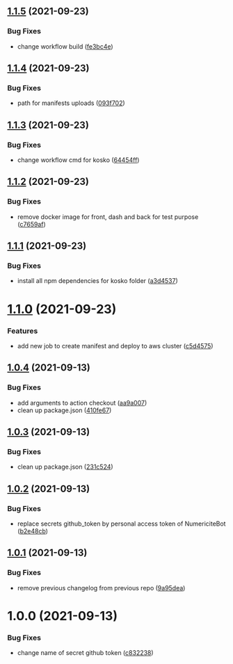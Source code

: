 ## [1.1.5](https://github.com/Numericite/cta/compare/v1.1.4...v1.1.5) (2021-09-23)


### Bug Fixes

* change workflow build ([fe3bc4e](https://github.com/Numericite/cta/commit/fe3bc4e5174529bf9cf4c134491d7293b58e375b))

## [1.1.4](https://github.com/Numericite/cta/compare/v1.1.3...v1.1.4) (2021-09-23)


### Bug Fixes

* path for manifests uploads ([093f702](https://github.com/Numericite/cta/commit/093f702f760082dad151e0de993b077f4a9c12bc))

## [1.1.3](https://github.com/Numericite/cta/compare/v1.1.2...v1.1.3) (2021-09-23)


### Bug Fixes

* change workflow cmd for kosko ([64454ff](https://github.com/Numericite/cta/commit/64454ffbb3a88c0fdecb1864f0c70dc9ce3b7b47))

## [1.1.2](https://github.com/Numericite/cta/compare/v1.1.1...v1.1.2) (2021-09-23)


### Bug Fixes

* remove docker image for front, dash and back for test purpose ([c7659af](https://github.com/Numericite/cta/commit/c7659afe8d108f220d139ad6d47240bd00f2f498))

## [1.1.1](https://github.com/Numericite/cta/compare/v1.1.0...v1.1.1) (2021-09-23)


### Bug Fixes

* install all npm dependencies for kosko folder ([a3d4537](https://github.com/Numericite/cta/commit/a3d453778bf66fc4ddc57477b24f89bad9aff670))

# [1.1.0](https://github.com/Numericite/cta/compare/v1.0.4...v1.1.0) (2021-09-23)


### Features

* add new job to create manifest and deploy to aws cluster ([c5d4575](https://github.com/Numericite/cta/commit/c5d4575d1d18cebb7268d01f8f80699942513543))

## [1.0.4](https://github.com/Numericite/cta/compare/v1.0.3...v1.0.4) (2021-09-13)


### Bug Fixes

* add arguments to action checkout ([aa9a007](https://github.com/Numericite/cta/commit/aa9a007a07039bd5d52c5cc62898f63fa2d1463a))
* clean up package.json ([410fe67](https://github.com/Numericite/cta/commit/410fe67c9be7c977a7c6a021275af47cf7e5782c))

## [1.0.3](https://github.com/Numericite/cta/compare/v1.0.2...v1.0.3) (2021-09-13)


### Bug Fixes

* clean up package.json ([231c524](https://github.com/Numericite/cta/commit/231c524abfc9d69ac7164bf187b46ee77f9350eb))

## [1.0.2](https://github.com/Numericite/cta/compare/v1.0.1...v1.0.2) (2021-09-13)


### Bug Fixes

* replace secrets github_token by personal access token of NumericiteBot ([b2e48cb](https://github.com/Numericite/cta/commit/b2e48cb5222e68ae8031c82c562b985a376e854f))

## [1.0.1](https://github.com/Numericite/cta/compare/v1.0.0...v1.0.1) (2021-09-13)


### Bug Fixes

* remove previous changelog from previous repo ([9a95dea](https://github.com/Numericite/cta/commit/9a95dea8f7be7c4b546a1cc146478bd33714b840))

# 1.0.0 (2021-09-13)


### Bug Fixes

* change name of secret github token ([c832238](https://github.com/Numericite/cta/commit/c83223801b43363bff72e123337dd553c9ec86f7))

